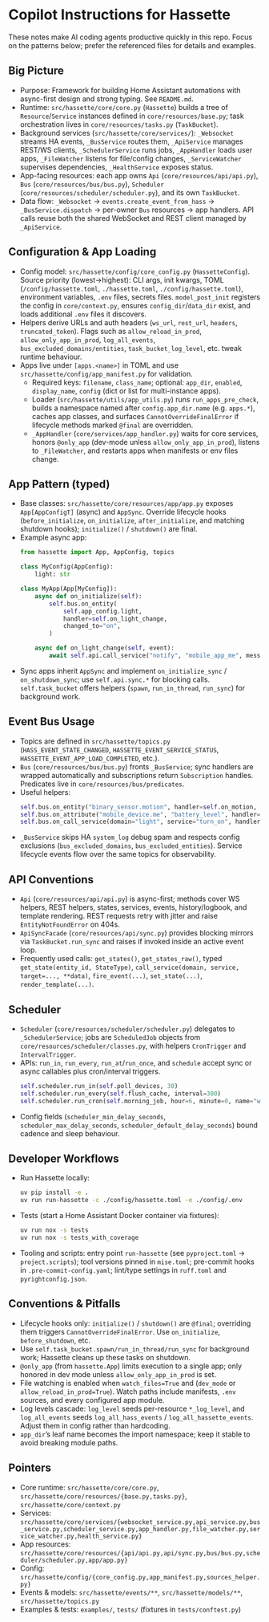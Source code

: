 # Copilot Instructions for Hassette

These notes make AI coding agents productive quickly in this repo. Focus on the patterns below; prefer the referenced files for details and examples.

## Big Picture

- Purpose: Framework for building Home Assistant automations with async-first design and strong typing. See `README.md`.
- Runtime: `src/hassette/core/core.py` (`Hassette`) builds a tree of `Resource`/`Service` instances defined in `core/resources/base.py`; task orchestration lives in `core/resources/tasks.py` (`TaskBucket`).
- Background services (`src/hassette/core/services/`): `_Websocket` streams HA events, `_BusService` routes them, `_ApiService` manages REST/WS clients, `_SchedulerService` runs jobs, `_AppHandler` loads user apps, `_FileWatcher` listens for file/config changes, `_ServiceWatcher` supervises dependencies, `_HealthService` exposes status.
- App-facing resources: each app owns `Api` (`core/resources/api/api.py`), `Bus` (`core/resources/bus/bus.py`), `Scheduler` (`core/resources/scheduler/scheduler.py`), and its own `TaskBucket`.
- Data flow: `_Websocket` → `events.create_event_from_hass` → `_BusService.dispatch` → per-owner `Bus` resources → app handlers. API calls reuse both the shared WebSocket and REST client managed by `_ApiService`.

## Configuration & App Loading

- Config model: `src/hassette/config/core_config.py` (`HassetteConfig`). Source priority (lowest→highest): CLI args, init kwargs, TOML (`/config/hassette.toml`, `./hassette.toml`, `./config/hassette.toml`), environment variables, `.env` files, secrets files. `model_post_init` registers the config in `core/context.py`, ensures `config_dir`/`data_dir` exist, and loads additional `.env` files it discovers.
- Helpers derive URLs and auth headers (`ws_url`, `rest_url`, `headers`, `truncated_token`). Flags such as `allow_reload_in_prod`, `allow_only_app_in_prod`, `log_all_events`, `bus_excluded_domains/entities`, `task_bucket_log_level`, etc. tweak runtime behaviour.
- Apps live under `[apps.<name>]` in TOML and use `src/hassette/config/app_manifest.py` for validation.
  - Required keys: `filename`, `class_name`; optional: `app_dir`, `enabled`, `display_name`, `config` (dict or list for multi-instance apps).
  - Loader (`src/hassette/utils/app_utils.py`) runs `run_apps_pre_check`, builds a namespace named after `config.app_dir.name` (e.g. `apps.*`), caches app classes, and surfaces `CannotOverrideFinalError` if lifecycle methods marked `@final` are overridden.
  - `_AppHandler` (`core/services/app_handler.py`) waits for core services, honors `@only_app` (dev-mode unless `allow_only_app_in_prod`), listens to `_FileWatcher`, and restarts apps when manifests or env files change.

## App Pattern (typed)

- Base classes: `src/hassette/core/resources/app/app.py` exposes `App[AppConfigT]` (async) and `AppSync`. Override lifecycle hooks (`before_initialize`, `on_initialize`, `after_initialize`, and matching shutdown hooks); `initialize()` / `shutdown()` are final.
- Example async app:
  ```python
  from hassette import App, AppConfig, topics

  class MyConfig(AppConfig):
      light: str

  class MyApp(App[MyConfig]):
      async def on_initialize(self):
          self.bus.on_entity(
              self.app_config.light,
              handler=self.on_light_change,
              changed_to="on",
          )

      async def on_light_change(self, event):
          await self.api.call_service("notify", "mobile_app_me", message="Light turned on")
  ```
- Sync apps inherit `AppSync` and implement `on_initialize_sync` / `on_shutdown_sync`; use `self.api.sync.*` for blocking calls. `self.task_bucket` offers helpers (`spawn`, `run_in_thread`, `run_sync`) for background work.

## Event Bus Usage

- Topics are defined in `src/hassette/topics.py` (`HASS_EVENT_STATE_CHANGED`, `HASSETTE_EVENT_SERVICE_STATUS`, `HASSETTE_EVENT_APP_LOAD_COMPLETED`, etc.).
- `Bus` (`core/resources/bus/bus.py`) fronts `_BusService`; sync handlers are wrapped automatically and subscriptions return `Subscription` handles. Predicates live in `core/resources/bus/predicates`.
- Useful helpers:
  ```python
  self.bus.on_entity("binary_sensor.motion", handler=self.on_motion, changed_to="on")
  self.bus.on_attribute("mobile_device.me", "battery_level", handler=self.on_battery_drop)
  self.bus.on_call_service(domain="light", service="turn_on", handler=self.on_turn_on)
  ```
- `_BusService` skips HA `system_log` debug spam and respects config exclusions (`bus_excluded_domains`, `bus_excluded_entities`). Service lifecycle events flow over the same topics for observability.

## API Conventions

- `Api` (`core/resources/api/api.py`) is async-first; methods cover WS helpers, REST helpers, states, services, events, history/logbook, and template rendering. REST requests retry with jitter and raise `EntityNotFoundError` on 404s.
- `ApiSyncFacade` (`core/resources/api/sync.py`) provides blocking mirrors via `TaskBucket.run_sync` and raises if invoked inside an active event loop.
- Frequently used calls: `get_states()`, `get_states_raw()`, typed `get_state(entity_id, StateType)`, `call_service(domain, service, target=..., **data)`, `fire_event(...)`, `set_state(...)`, `render_template(...)`.

## Scheduler

- `Scheduler` (`core/resources/scheduler/scheduler.py`) delegates to `_SchedulerService`; jobs are `ScheduledJob` objects from `core/resources/scheduler/classes.py`, with helpers `CronTrigger` and `IntervalTrigger`.
- APIs: `run_in`, `run_every`, `run_at`/`run_once`, and `schedule` accept sync or async callables plus cron/interval triggers.
  ```python
  self.scheduler.run_in(self.poll_devices, 30)
  self.scheduler.run_every(self.flush_cache, interval=300)
  self.scheduler.run_cron(self.morning_job, hour=6, minute=0, name="wake_up")
  ```
- Config fields (`scheduler_min_delay_seconds`, `scheduler_max_delay_seconds`, `scheduler_default_delay_seconds`) bound cadence and sleep behaviour.

## Developer Workflows

- Run Hassette locally:
  ```bash
  uv pip install -e .
  uv run run-hassette -c ./config/hassette.toml -e ./config/.env
  ```
- Tests (start a Home Assistant Docker container via fixtures):
  ```bash
  uv run nox -s tests
  uv run nox -s tests_with_coverage
  ```
- Tooling and scripts: entry point `run-hassette` (see `pyproject.toml` → `project.scripts`); tool versions pinned in `mise.toml`; pre-commit hooks in `.pre-commit-config.yaml`; lint/type settings in `ruff.toml` and `pyrightconfig.json`.

## Conventions & Pitfalls

- Lifecycle hooks only: `initialize()` / `shutdown()` are `@final`; overriding them triggers `CannotOverrideFinalError`. Use `on_initialize`, `before_shutdown`, etc.
- Use `self.task_bucket.spawn/run_in_thread/run_sync` for background work; Hassette cleans up these tasks on shutdown.
- `@only_app` (from `hassette.App`) limits execution to a single app; only honored in dev mode unless `allow_only_app_in_prod` is set.
- File watching is enabled when `watch_files=True` and (`dev_mode` or `allow_reload_in_prod=True`). Watch paths include manifests, `.env` sources, and every configured app module.
- Log levels cascade: `log_level` seeds per-resource `*_log_level`, and `log_all_events` seeds `log_all_hass_events` / `log_all_hassette_events`. Adjust them in config rather than hardcoding.
- `app_dir`’s leaf name becomes the import namespace; keep it stable to avoid breaking module paths.

## Pointers

- Core runtime: `src/hassette/core/core.py`, `src/hassette/core/resources/{base.py,tasks.py}`, `src/hassette/core/context.py`
- Services: `src/hassette/core/services/{websocket_service.py,api_service.py,bus_service.py,scheduler_service.py,app_handler.py,file_watcher.py,service_watcher.py,health_service.py}`
- App resources: `src/hassette/core/resources/{api/api.py,api/sync.py,bus/bus.py,scheduler/scheduler.py,app/app.py}`
- Config: `src/hassette/config/{core_config.py,app_manifest.py,sources_helper.py}`
- Events & models: `src/hassette/events/**`, `src/hassette/models/**`, `src/hassette/topics.py`
- Examples & tests: `examples/`, `tests/` (fixtures in `tests/conftest.py`)
